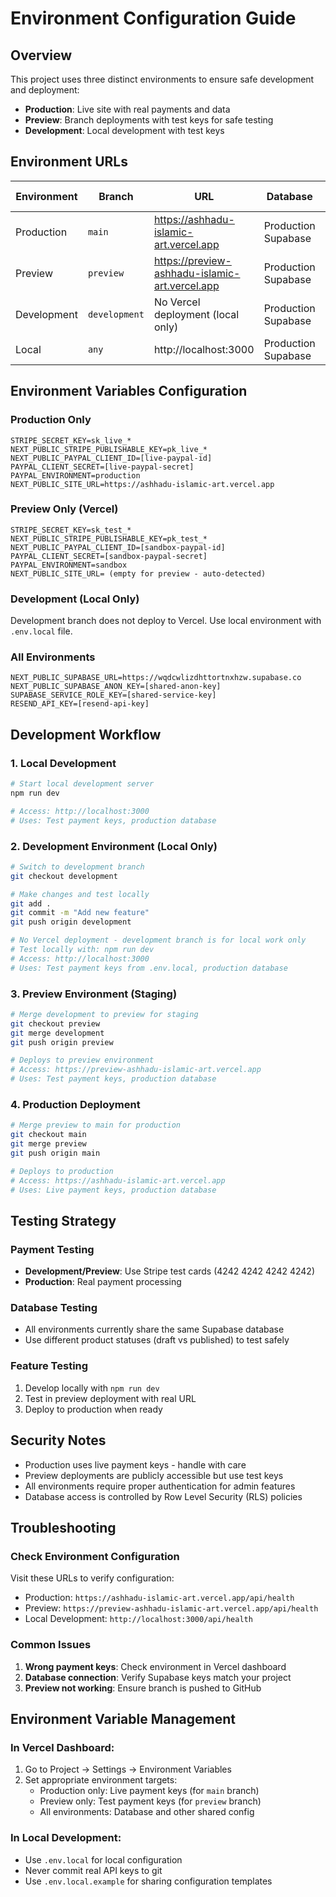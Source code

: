 # Environment Configuration Guide

## Overview

This project uses three distinct environments to ensure safe development and deployment:

- **Production**: Live site with real payments and data
- **Preview**: Branch deployments with test keys for safe testing
- **Development**: Local development with test keys

## Environment URLs

| Environment | Branch | URL | Database | Payment Keys |
|-------------|--------|-----|----------|--------------|
| Production | `main` | https://ashhadu-islamic-art.vercel.app | Production Supabase | Live Stripe/PayPal |
| Preview | `preview` | https://preview-ashhadu-islamic-art.vercel.app | Production Supabase | Test Stripe/PayPal |
| Development | `development` | No Vercel deployment (local only) | Production Supabase | Test Stripe/PayPal |
| Local | `any` | http://localhost:3000 | Production Supabase | Test Stripe/PayPal |

## Environment Variables Configuration

### Production Only
```
STRIPE_SECRET_KEY=sk_live_*
NEXT_PUBLIC_STRIPE_PUBLISHABLE_KEY=pk_live_*
NEXT_PUBLIC_PAYPAL_CLIENT_ID=[live-paypal-id]
PAYPAL_CLIENT_SECRET=[live-paypal-secret]
PAYPAL_ENVIRONMENT=production
NEXT_PUBLIC_SITE_URL=https://ashhadu-islamic-art.vercel.app
```

### Preview Only (Vercel)
```
STRIPE_SECRET_KEY=sk_test_*
NEXT_PUBLIC_STRIPE_PUBLISHABLE_KEY=pk_test_*
NEXT_PUBLIC_PAYPAL_CLIENT_ID=[sandbox-paypal-id]
PAYPAL_CLIENT_SECRET=[sandbox-paypal-secret]
PAYPAL_ENVIRONMENT=sandbox
NEXT_PUBLIC_SITE_URL= (empty for preview - auto-detected)
```

### Development (Local Only)
Development branch does not deploy to Vercel. Use local environment with `.env.local` file.

### All Environments
```
NEXT_PUBLIC_SUPABASE_URL=https://wqdcwlizdhttortnxhzw.supabase.co
NEXT_PUBLIC_SUPABASE_ANON_KEY=[shared-anon-key]
SUPABASE_SERVICE_ROLE_KEY=[shared-service-key]
RESEND_API_KEY=[resend-api-key]
```

## Development Workflow

### 1. Local Development
```bash
# Start local development server
npm run dev

# Access: http://localhost:3000
# Uses: Test payment keys, production database
```

### 2. Development Environment (Local Only)
```bash
# Switch to development branch
git checkout development

# Make changes and test locally
git add .
git commit -m "Add new feature"
git push origin development

# No Vercel deployment - development branch is for local work only
# Test locally with: npm run dev
# Access: http://localhost:3000
# Uses: Test payment keys from .env.local, production database
```

### 3. Preview Environment (Staging)
```bash
# Merge development to preview for staging
git checkout preview
git merge development
git push origin preview

# Deploys to preview environment
# Access: https://preview-ashhadu-islamic-art.vercel.app
# Uses: Test payment keys, production database
```

### 4. Production Deployment
```bash
# Merge preview to main for production
git checkout main
git merge preview
git push origin main

# Deploys to production
# Access: https://ashhadu-islamic-art.vercel.app
# Uses: Live payment keys, production database
```

## Testing Strategy

### Payment Testing
- **Development/Preview**: Use Stripe test cards (4242 4242 4242 4242)
- **Production**: Real payment processing

### Database Testing
- All environments currently share the same Supabase database
- Use different product statuses (draft vs published) to test safely

### Feature Testing
1. Develop locally with `npm run dev`
2. Test in preview deployment with real URL
3. Deploy to production when ready

## Security Notes

- Production uses live payment keys - handle with care
- Preview deployments are publicly accessible but use test keys
- All environments require proper authentication for admin features
- Database access is controlled by Row Level Security (RLS) policies

## Troubleshooting

### Check Environment Configuration
Visit these URLs to verify configuration:
- Production: `https://ashhadu-islamic-art.vercel.app/api/health`
- Preview: `https://preview-ashhadu-islamic-art.vercel.app/api/health`
- Local Development: `http://localhost:3000/api/health`

### Common Issues
1. **Wrong payment keys**: Check environment in Vercel dashboard
2. **Database connection**: Verify Supabase keys match your project
3. **Preview not working**: Ensure branch is pushed to GitHub

## Environment Variable Management

### In Vercel Dashboard:
1. Go to Project → Settings → Environment Variables
2. Set appropriate environment targets:
   - Production only: Live payment keys (for `main` branch)
   - Preview only: Test payment keys (for `preview` branch)
   - All environments: Database and other shared config

### In Local Development:
- Use `.env.local` for local configuration
- Never commit real API keys to git
- Use `.env.local.example` for sharing configuration templates